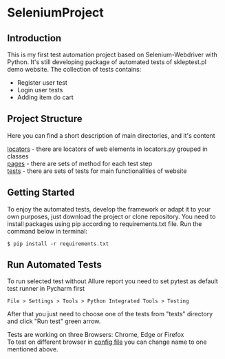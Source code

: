 # SeleniumProject

## Introduction
This is my first test automation project based on Selenium-Webdriver with Python. It's still developing package of
automated tests of skleptest.pl demo website. The collection of tests contains:
* Register user test
* Login user tests
* Adding item do cart

## Project Structure
Here you can find a short description of main directories, and it's content

[locators](locators) - there are locators of web elements in locators.py grouped in classes\
[pages](pages) - there are sets of method for each test step\
[tests](tests) - there are sets of tests for main functionalities of website

## Getting Started
To enjoy the automated tests, develop the framework or adapt it to your own purposes, just download the project or clone
repository. You need to install packages using pip according to requirements.txt file. Run the command below in
terminal:
```
$ pip install -r requirements.txt
```

## Run Automated Tests
To run selected test without Allure report you need to set pytest as default test runner in Pycharm first
```
File > Settings > Tools > Python Integrated Tools > Testing
```
After that you just need to choose one of the tests from "tests" directory and click "Run test" green arrow.

Tests are working on three Browsers: Chrome, Edge or Firefox\
To test on different browser in [config file](config.json) you can change name to one mentioned above. 
